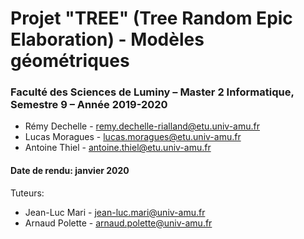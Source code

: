 # Projet "TREE" (Tree Random Epic Elaboration) - Modèles géométriques
### Faculté des Sciences de Luminy – Master 2 Informatique, Semestre 9 – Année 2019-2020

* Rémy Dechelle - remy.dechelle-rialland@etu.univ-amu.fr
* Lucas Moragues - lucas.moragues@etu.univ-amu.fr
* Antoine Thiel - antoine.thiel@etu.univ-amu.fr

#### Date de rendu: janvier 2020

Tuteurs:

* Jean-Luc Mari - jean-luc.mari@univ-amu.fr
* Arnaud Polette - arnaud.polette@univ-amu.fr
